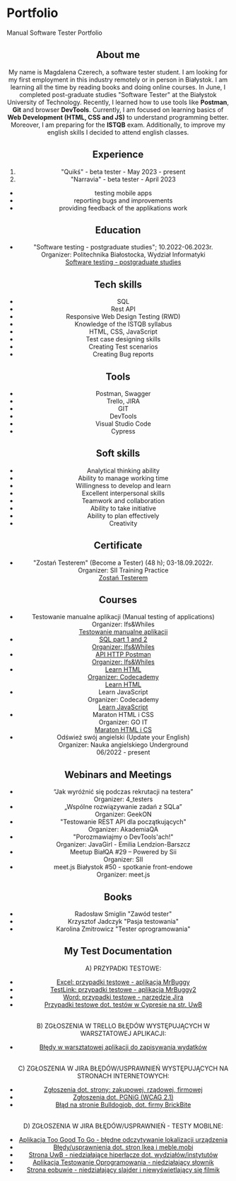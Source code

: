 # Portfolio
Manual Software Tester Portfolio

<header>
<h2>About me</h2>
<header/>

<p>My name is Magdalena Czerech, a software tester student. I am looking for my first employment in this industry remotely or in person in Białystok. I am learning all the time by reading books and doing online courses. In June, I completed post-graduate studies "Software Tester" at the Białystok University of Technology. Recently, I learned how to use tools like <b>Postman</b>, <b>Git</b> and browser <b>DevTools</b>. Currently, I am focused on learning basics of <b>Web Development (HTML, CSS and JS)</b> to understand programming better. Moreover, I am preparing for the <b>ISTQB</b> exam. Additionally, to improve my english skills I decided to attend english classes.</p>

<h2>Experience</h2>
<ol>
<li>"Quikś" - beta tester - May 2023 - present </li>
<li>"Narravia" - beta tester - April 2023</li>
</ol>
<ul>
<li>testing mobile apps</li>
<li>reporting bugs and improvements </li>
<li>providing feedback of the applikations work</li>
</ul>

<h2>Education</h2>
<ul>
  <li>"Software testing - postgraduate studies"; 10.2022-06.2023r. </br>
  Organizer: Politechnika Białostocka, Wydział Informatyki </br>
  <a href="https://tester.wi.pb.edu.pl/#new_tab">Software testing - postgraduate studies</a></li>
</ul>

<h2>Tech skills</h2>

<ul>
  <li>SQL</li>
  <li>Rest API</li>
  <li>Responsive Web Design Testing (RWD)</li>
  <li>Knowledge of the ISTQB syllabus</li>
  <li>HTML, CSS, JavaScript</li>
  <li>Test case designing skills</li>
  <li>Creating Test scenarios</li>
  <li>Creating Bug reports</li>
</ul>

<h2>Tools</h2>

<ul>
  <li>Postman, Swagger</li>
  <li>Trello, JIRA</li>
  <li>GIT</li>
  <li>DevTools</li>
  <li>Visual Studio Code</li>
  <li>Cypress</li>
</ul>
 
<h2>Soft skills</h2>

<ul>
  <li>Analytical thinking ability</li>
  <li>Ability to manage working time</li>
  <li>Willingness to develop and learn</li>
  <li>Excellent interpersonal skills</li>
  <li>Teamwork and collaboration</li>
  <li>Ability to take initiative</li>
  <li>Ability to plan effectively</li>
  <li>Creativity</li>
</ul>
 
<h2>Certificate</h2>
<ul>
  <li>"Zostań Testerem" (Become a Tester) (48 h); 03-18.09.2022r. </br>
  Organizer: SII Training Practice </br>
  <a href="https://sii.pl/szkolenia/oferta/zostan-testerem/">Zostań Testerem</a></li>
</ul>

<h2>Courses</h2>
<ul>
  <li> Testowanie manualne aplikacji (Manual testing of applications)</br>
  Organizer: Ifs&Whiles 
  <a href="https://www.czyitjestdlamnie.pl/warsztaty-testowanie-manualne-aplikacji"></br>Testowanie manualne aplikacji</li>
  <li>SQL part 1 and 2 </br>
  Organizer: Ifs&Whiles </li>
  <li>API HTTP Postman </br>
  Organizer: Ifs&Whiles</li>
  <li>Learn HTML</br>
  Organizer: Codecademy </br>
  <a href="https://www.codecademy.com/learn/learn-html">Learn HTML</a></li>
  <li> Learn JavaScript </br>
  Organizer: Codecademy </br>
  <a href="https://www.codecademy.com/learn/introduction-to-javascript">Learn JavaScript</a></li>
  <li>Maraton HTML i CSS </br>
  Organizer: GO IT </br>
  <a href="https://m.goit.global/pl/?utm_source=google&utm_medium=cpc&utm_campaign=17380115250|135958449254|649820681037||go-it&gad=1&gclid=CjwKCAjw44mlBhAQEiwAqP3eVi6mJv2nBzVrbW0pn7-RKzXg2AnLwCt6mWvFAEyAkMxk0LlI0SKiYRoC_jEQAvD_BwE">Maraton HTML i CS</a></li>
  <li>Odśwież swój angielski (Update your English)</br>
  Organizer: Nauka angielskiego Underground </br>
  06/2022 - present </li>
</ul>

<h2>Webinars and Meetings</h2>
<ul>
  <li>“Jak wyróżnić się podczas rekrutacji na testera”</br>
  Organizer: 4_testers</li>
  <li>„Wspólne rozwiązywanie zadań z SQLa”</br>
  Organizer: GeekON</li>
  <li>"Testowanie REST API dla początkujących"</br>
  Organizer: AkademiaQA</li>
  <li>"Porozmawiajmy o DevTools'ach!"</br>
  Organizer: JavaGirl - Emilia Lendzion-Barszcz</li>
  <li>Meetup BiałQA #29 – Powered by Sii</br>
  Organizer: SII</li>
  <li>meet.js Białystok #50 - spotkanie front-endowe</br>
  Organizer: meet.js</li>
</ul>

<h2>Books</h2>
<ul>
 <li>Radosław Smiglin "Zawód tester"</li>
 <li>Krzysztof Jadczyk "Pasja testowania"</li>
 <li>Karolina Zmitrowicz "Tester oprogramowania"</li>
</ul>

<h2>My Test Documentation</h2>
<ul>
<p> A) PRZYPADKI TESTOWE:</p>
  <li><a href="https://docs.google.com/spreadsheets/d/1eRVb_S9uuHFQUoCJXY80WxxeTbHUXhHX/edit?usp=sharing&ouid=104192795688704427530&rtpof=true&sd=true">Excel: przypadki testowe - aplikacja MrBuggy</a></li>
  <li><a href="https://drive.google.com/file/d/11hci3DARkCSVlCBjYzKGe4_4qQVvSCAk/view?usp=sharing">TestLink: przypadki testowe - aplikacja MrBuggy2</a></li>
  <li><a href="https://docs.google.com/document/d/1lPhgWbMQJ4XeHSdowc08pdRsE1Gkan9H/edit?usp=sharing&ouid=104192795688704427530&rtpof=true&sd=true">Word: przypadki testowe - narzędzie Jira</a></li> 
  <li><a href="https://drive.google.com/file/d/1_VLWhS_skeRHwU5poxSn2vt4Q-7Ehu8Z/view?usp=sharing"> Przypadki testowe dot. testów w Cypresie na str. UwB</a></li><br/>
  
 <p> B) ZGŁOSZENIA W TRELLO BŁĘDÓW WYSTĘPUJĄCYCH W WARSZTATOWEJ APLIKACJI:</p>
  <li><a href="https://trello.com/invite/b/Fkh389RO/ATTI6cba5c19c223d63793358838915aaeae9B53D83B/warsztaty-testowanie-manualne">Błędy w warsztatowej aplikacji do zapisywania wydatków</a></li><br/>
  
<p> C) ZGŁOSZENIA W JIRA BŁĘDÓW/USPRAWNIEŃ WYSTĘPUJĄCYCH NA STRONACH INTERNETOWYCH:</p>
  <li><a href="https://drive.google.com/drive/folders/1zsD4O2yw5Ywn4TWx2ocRzeyFAAaA44xB?usp=sharing">Zgłoszenia dot. strony: zakupowej, rządowej, firmowej </a></li>
  <li><a href="https://drive.google.com/drive/folders/1qGcb1Nwckbgs70EY7isHR1P6xQGEQmWH?usp=sharing">Zgłoszenia dot. PGNiG (WCAG 2.1)</a></li>
  <li><a href="https://drive.google.com/drive/folders/1TbD4RTpZ8ThSOdTCGnzdo9qGvqDcbfND?usp=sharing">Błąd na stronie Bulldogjob, dot. firmy BrickBite</a></li></br>
    
  <p> D) ZGŁOSZENIA W JIRA BŁĘDÓW/USPRAWNIEŃ - TESTY MOBILNE:<p>
  <li><a href="https://drive.google.com/file/d/18mGJWgp4aJrow2ui30LNdnGOjKyneUAN/view?usp=sharing">Aplikacja Too Good To Go - błędne odczytywanie lokalizacji urządzenia<a/></li>
  <li><a href="https://drive.google.com/drive/folders/1qnwS9qgQz4D4k8tmYtj4hZQtoPU1bfhY?usp=sharing">Błędy/usprawnienia dot. stron Ikea i meble.mobi</a></li>
  <li><a href="https://drive.google.com/file/d/1zD_NGtHmNVCXA5tYqrzmfRlUiDnuLa4v/view?usp=sharing">Strona UwB - niedziałające hiperłącze dot. wydziałów/instytutów</a></li>
  <li> <a href="https://drive.google.com/file/d/1X0jf2FOE8gedCRpNoZSLtO3el-O8NYtv/view?usp=sharing"> Aplikacja Testowanie Oprogramowania - niedziałający słownik</a></li>
  <li> <a href="https://drive.google.com/drive/folders/13ixXc1_k6mJM6M_SQmO-Lq0QQjaWBDde?usp=sharing"> Strona eobuwie - niedziałający slajder i niewyświetlający się filmik</a></li>
</ul>
